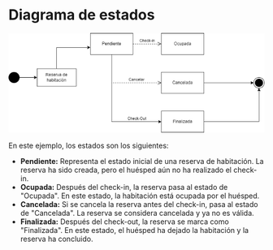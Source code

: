 # Diagrama de estados

![Diagrama de estados](Imagenes/Diagrama_de_estados.png)

En este ejemplo, los estados son los siguientes:

- **Pendiente:** Representa el estado inicial de una reserva de habitación. La reserva ha sido creada, pero el huésped aún no ha realizado el check-in.
- **Ocupada:** Después del check-in, la reserva pasa al estado de "Ocupada". En este estado, la habitación está ocupada por el huésped.
- **Cancelada:** Si se cancela la reserva antes del check-in, pasa al estado de "Cancelada". La reserva se considera cancelada y ya no es válida.
- **Finalizada:** Después del check-out, la reserva se marca como "Finalizada". En este estado, el huésped ha dejado la habitación y la reserva ha concluido.

